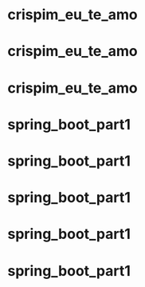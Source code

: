 # crispim_eu_te_amo
# crispim_eu_te_amo
# crispim_eu_te_amo
# spring_boot_part1
# spring_boot_part1
# spring_boot_part1
# spring_boot_part1
# spring_boot_part1
